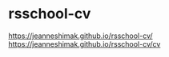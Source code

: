 # rsschool-cv
https://jeanneshimak.github.io/rsschool-cv/
https://jeanneshimak.github.io/rsschool-cv/cv